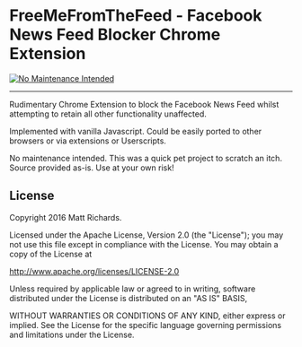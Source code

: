 # FreeMeFromTheFeed - Facebook News Feed Blocker Chrome Extension

[![No Maintenance Intended](http://unmaintained.tech/badge.svg)](http://unmaintained.tech/)

---

Rudimentary Chrome Extension to block the Facebook News Feed whilst attempting
to retain all other functionality unaffected.

Implemented with vanilla Javascript. Could be easily ported to other browsers or via extensions or Userscripts.

No maintenance intended. This was a quick pet project to scratch an itch. Source provided as-is. Use at your own risk!

## License

Copyright 2016 Matt Richards.

Licensed under the Apache License, Version 2.0 (the "License");
you may not use this file except in compliance with the License.
You may obtain a copy of the License at

http://www.apache.org/licenses/LICENSE-2.0

Unless required by applicable law or agreed to in writing, software
distributed under the License is distributed on an "AS IS" BASIS,

WITHOUT WARRANTIES OR CONDITIONS OF ANY KIND, either express or implied.
See the License for the specific language governing permissions and
limitations under the License.
